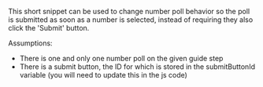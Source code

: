 This short snippet can be used to change number poll behavior so the poll is submitted as soon as a number is selected, instead of requiring they also click the 'Submit' button.

Assumptions:
- There is one and only one number poll on the given guide step
- There is a submit button, the ID for which is stored in the submitButtonId variable (you will need to update this in the js code)